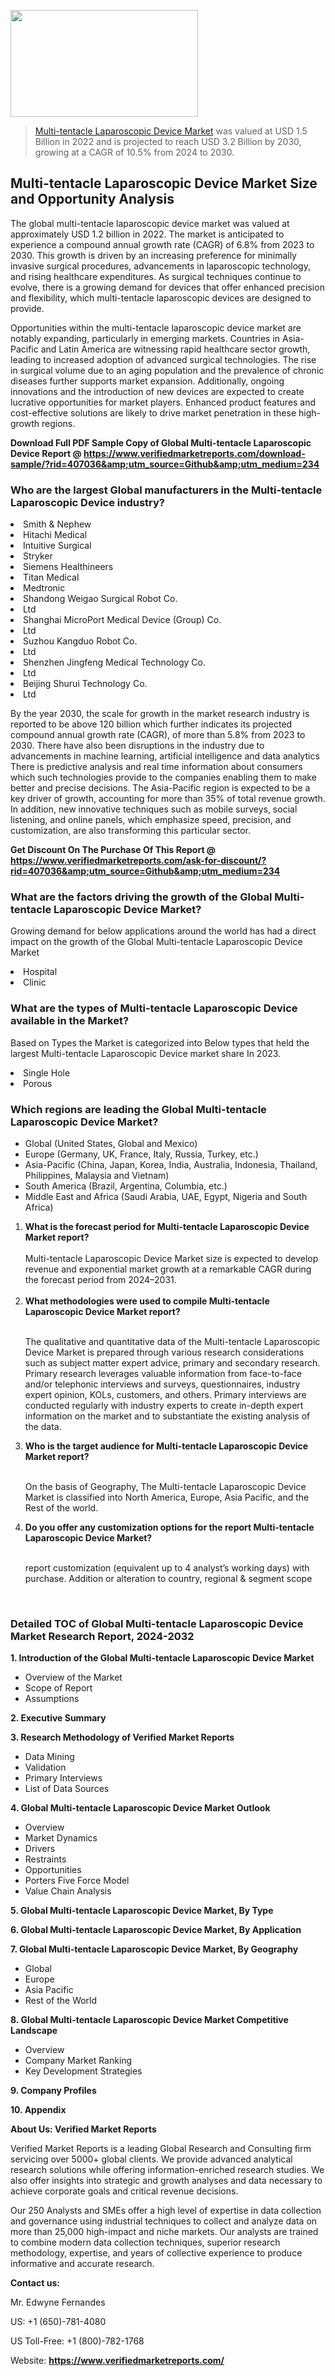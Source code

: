 <img src="https://ffe5etoiles.com/wp-content/uploads/2024/12/MST1-300x171.png" alt="" width="300" height="171" class="alignnone size-medium wp-image-20088" /><blockquote><p><p><a href="https://www.verifiedmarketreports.com/download-sample/?rid=407036&utm_source=Github&utm_medium=234" target="_blank">Multi-tentacle Laparoscopic Device Market</a> was valued at USD 1.5 Billion in 2022 and is projected to reach USD 3.2 Billion by 2030, growing at a CAGR of 10.5% from 2024 to 2030.</p></blockquote><p><h2>Multi-tentacle Laparoscopic Device Market Size and Opportunity Analysis</h2> <p>The global multi-tentacle laparoscopic device market was valued at approximately USD 1.2 billion in 2022. The market is anticipated to experience a compound annual growth rate (CAGR) of 6.8% from 2023 to 2030. This growth is driven by an increasing preference for minimally invasive surgical procedures, advancements in laparoscopic technology, and rising healthcare expenditures. As surgical techniques continue to evolve, there is a growing demand for devices that offer enhanced precision and flexibility, which multi-tentacle laparoscopic devices are designed to provide.</p> <p>Opportunities within the multi-tentacle laparoscopic device market are notably expanding, particularly in emerging markets. Countries in Asia-Pacific and Latin America are witnessing rapid healthcare sector growth, leading to increased adoption of advanced surgical technologies. The rise in surgical volume due to an aging population and the prevalence of chronic diseases further supports market expansion. Additionally, ongoing innovations and the introduction of new devices are expected to create lucrative opportunities for market players. Enhanced product features and cost-effective solutions are likely to drive market penetration in these high-growth regions.</p> </p><p class=""><strong>Download Full PDF Sample Copy of Global Multi-tentacle Laparoscopic Device Report @ <a href="https://www.verifiedmarketreports.com/download-sample/?rid=407036&amp;utm_source=Github&amp;utm_medium=234" target="_blank">https://www.verifiedmarketreports.com/download-sample/?rid=407036&amp;utm_source=Github&amp;utm_medium=234</a></strong></p><h3 id="" class="">Who are the largest Global manufacturers in the Multi-tentacle Laparoscopic Device industry?</h3><p><li>Smith & Nephew</li><li> Hitachi Medical</li><li> Intuitive Surgical</li><li> Stryker</li><li> Siemens Healthineers</li><li> Titan Medical</li><li> Medtronic</li><li> Shandong Weigao Surgical Robot Co.</li><li> Ltd</li><li> Shanghai MicroPort Medical Device (Group) Co.</li><li> Ltd</li><li> Suzhou Kangduo Robot Co.</li><li> Ltd</li><li> Shenzhen Jingfeng Medical Technology Co.</li><li> Ltd</li><li> Beijing Shurui Technology Co.</li><li> Ltd</li></p><div class=""><div class="" dir="" data-message-author-role="" data-message-id="" data-message-model-slug=""><div class=""><div class=""><div class=""><div class="" dir="" data-message-author-role="" data-message-id="" data-message-model-slug=""><div class=""><div class=""><p>By the year 2030, the scale for growth in the market research industry is reported to be above 120 billion which further indicates its projected compound annual growth rate (CAGR), of more than 5.8% from 2023 to 2030. There have also been disruptions in the industry due to advancements in machine learning, artificial intelligence and data analytics There is predictive analysis and real time information about consumers which such technologies provide to the companies enabling them to make better and precise decisions. The Asia-Pacific region is expected to be a key driver of growth, accounting for more than 35% of total revenue growth. In addition, new innovative techniques such as mobile surveys, social listening, and online panels, which emphasize speed, precision, and customization, are also transforming this particular sector.</p><p><strong>Get Discount On The Purchase Of This Report @&nbsp; <a href="https://www.verifiedmarketreports.com/ask-for-discount/?rid=407036&amp;utm_source=Github&amp;utm_medium=234" target="_blank">https://www.verifiedmarketreports.com/ask-for-discount/?rid=407036&amp;utm_source=Github&amp;utm_medium=234</a></strong></p></div></div></div></div></div></div></div></div><h3 id="" class="">What are the factors driving the growth of the Global Multi-tentacle Laparoscopic Device Market?</h3><p id="" class="">Growing demand for below applications around the world has had a direct impact on the growth of the Global Multi-tentacle Laparoscopic Device Market</p><p id="" class=""><li>Hospital</li><li> Clinic</li></p><h3 id="" class="">What are the types of Multi-tentacle Laparoscopic Device available in the Market?</h3><p id="" class="">Based on Types the Market is categorized into Below types that held the largest Multi-tentacle Laparoscopic Device market share In 2023.</p><p id="" class=""><li>Single Hole</li><li> Porous</li></p><h3 id="" class="">Which regions are leading the Global Multi-tentacle Laparoscopic Device Market?</h3><ul><li>Global (United States, Global and Mexico)</li><li>Europe (Germany, UK, France, Italy, Russia, Turkey, etc.)</li><li>Asia-Pacific (China, Japan, Korea, India, Australia, Indonesia, Thailand, Philippines, Malaysia and Vietnam)</li><li>South America (Brazil, Argentina, Columbia, etc.)</li><li>Middle East and Africa (Saudi Arabia, UAE, Egypt, Nigeria and South Africa)</li></ul><p><ol><li><strong>What is the forecast period for Multi-tentacle Laparoscopic Device Market report?<br /></strong><br /><span data-sheets-root="1" data-sheets-value="{&quot;1&quot;:2,&quot;2&quot;:&quot;XXXX size is expected to develop revenue and exponential market growth at a remarkable CAGR during the forecast period from 2024&ndash;2030.&quot;}" data-sheets-userformat="{&quot;2&quot;:12674,&quot;4&quot;:{&quot;1&quot;:2,&quot;2&quot;:16776960},&quot;10&quot;:2,&quot;11&quot;:0,&quot;15&quot;:&quot;Arial&quot;,&quot;16&quot;:12}">Multi-tentacle Laparoscopic Device Market size is expected to develop revenue and exponential market growth at a remarkable CAGR during the forecast period from 2024&ndash;2031.</span><br /><br /></li><li><strong>What methodologies were used to compile Multi-tentacle Laparoscopic Device Market report?<br /><br /></strong><p>The qualitative and quantitative data of the&nbsp;Multi-tentacle Laparoscopic Device Market is prepared through various research considerations such as subject matter expert advice, primary and secondary research. Primary research leverages valuable information from face-to-face and/or telephonic interviews and surveys, questionnaires, industry expert opinion, KOLs, customers, and others. Primary interviews are conducted regularly with industry experts to create in-depth expert information on the market and to substantiate the existing analysis of the data.&nbsp;</p></li><li><strong>Who is the target audience for Multi-tentacle Laparoscopic Device Market report?<br /><br /></strong><p>On the basis of Geography, The&nbsp;Multi-tentacle Laparoscopic Device Market is classified into North America, Europe, Asia Pacific, and the Rest of the world.</p></li><li><strong>Do you offer any customization options for the report Multi-tentacle Laparoscopic Device Market?<br /><br /></strong><p>report customization (equivalent up to 4 analyst&rsquo;s working days) with purchase. Addition or alteration to country, regional &amp; segment scope</p><p>&nbsp;</p></li></ol></p><h3 id="" class="">Detailed TOC of Global Multi-tentacle Laparoscopic Device Market Research Report, 2024-2032</h3><p id="" class=""><strong>1. Introduction of the Global Multi-tentacle Laparoscopic Device Market</strong></p><ul><li>Overview of the Market</li><li>Scope of Report</li><li>Assumptions</li></ul><p id="" class=""><strong>2. Executive Summary</strong></p><p id="" class=""><strong>3. Research Methodology of&nbsp;Verified Market Reports</strong></p><ul><li>Data Mining</li><li>Validation</li><li>Primary Interviews</li><li>List of Data Sources</li></ul><p id="" class=""><strong>4. Global Multi-tentacle Laparoscopic Device Market Outlook</strong></p><ul><li>Overview</li><li>Market Dynamics</li><li>Drivers</li><li>Restraints</li><li>Opportunities</li><li>Porters Five Force Model</li><li>Value Chain Analysis</li></ul><p id="" class=""><strong>5. Global Multi-tentacle Laparoscopic Device Market, By&nbsp;Type</strong></p><p id="" class=""><strong>6. Global Multi-tentacle Laparoscopic Device Market, By Application</strong></p><p id="" class=""><strong>7. Global Multi-tentacle Laparoscopic Device Market, By Geography</strong></p><ul><li>Global</li><li>Europe</li><li>Asia Pacific</li><li>Rest of the World</li></ul><p id="" class=""><strong>8. Global Multi-tentacle Laparoscopic Device Market Competitive Landscape</strong></p><ul><li>Overview</li><li>Company Market Ranking</li><li>Key Development Strategies</li></ul><p id="" class=""><strong>9. Company Profiles</strong></p><p id="" class=""><strong>10. Appendix</strong></p><p id="" class=""><strong>About Us: Verified Market Reports</strong></p><p id="" class="">Verified Market Reports is a leading Global Research and Consulting firm servicing over 5000+ global clients. We provide advanced analytical research solutions while offering information-enriched research studies. We also offer insights into strategic and growth analyses and data necessary to achieve corporate goals and critical revenue decisions.</p><p id="" class="">Our 250 Analysts and SMEs offer a high level of expertise in data collection and governance using industrial techniques to collect and analyze data on more than 25,000 high-impact and niche markets. Our analysts are trained to combine modern data collection techniques, superior research methodology, expertise, and years of collective experience to produce informative and accurate research.</p><p id="" class=""><strong>Contact us:</strong></p><p id="" class="">Mr. Edwyne Fernandes</p><p id="" class="">US: +1 (650)-781-4080</p><p id="" class="">US Toll-Free: +1 (800)-782-1768</p><p id="" class="">Website: <a target="" data-test-app-aware-link=""><strong>https://www.verifiedmarketreports.com/</strong></a></p>

